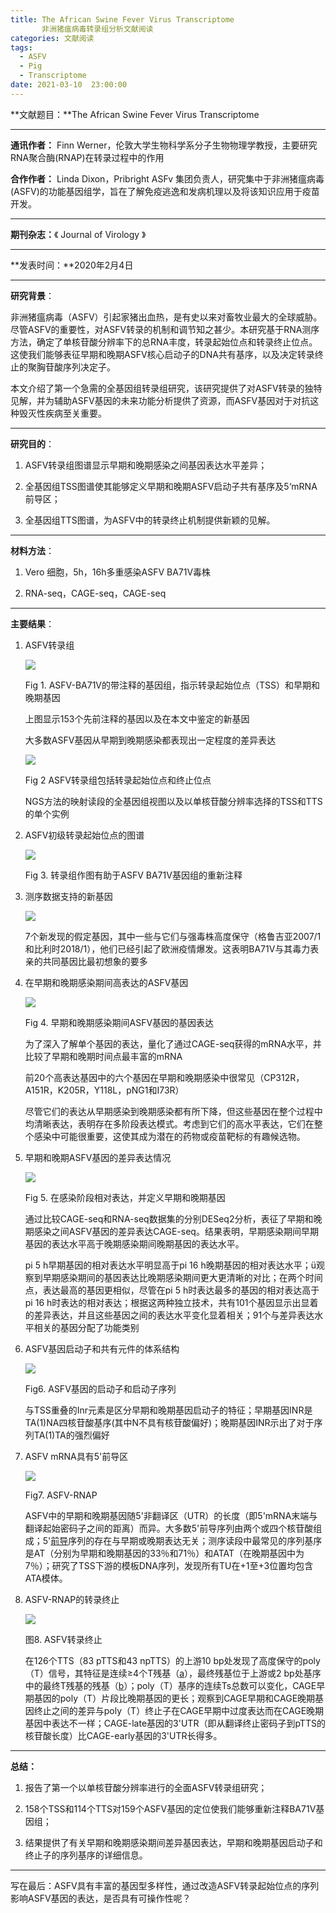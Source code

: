 ```yaml
---
title: The African Swine Fever Virus Transcriptome
       非洲猪瘟病毒转录组分析文献阅读
categories: 文献阅读
tags:
  - ASFV 
  - Pig
  - Transcriptome
date: 2021-03-10  23:00:00
---
```


**文献题目：**The African Swine Fever Virus Transcriptome

-------

**通讯作者：** Finn Werner，伦敦大学生物科学系分子生物物理学教授，主要研究RNA聚合酶(RNAP)在转录过程中的作用

**合作作者：** Linda Dixon，Pribright ASFv 集团负责人，研究集中于非洲猪瘟病毒(ASFV)的功能基因组学，旨在了解免疫逃逸和发病机理以及将该知识应用于疫苗开发。

--------

**期刊杂志：**《 Journal of Virology 》

--------

**发表时间：**2020年2月4日

--------

**研究背景**：

非洲猪瘟病毒（ASFV）引起家猪出血热，是有史以来对畜牧业最大的全球威胁。尽管ASFV的重要性，对ASFV转录的机制和调节知之甚少。本研究基于RNA测序方法，确定了单核苷酸分辨率下的总RNA丰度，转录起始位点和转录终止位点。这使我们能够表征早期和晚期ASFV核心启动子的DNA共有基序，以及决定转录终止的聚胸苷酸序列决定子。

本文介绍了第一个急需的全基因组转录组研究，该研究提供了对ASFV转录的独特见解，并为辅助ASFV基因的未来功能分析提供了资源，而ASFV基因对于对抗这种毁灭性疾病至关重要。 

--------

**研究目的**：

1. ASFV转录组图谱显示早期和晚期感染之间基因表达水平差异；

2. 全基因组TSS图谱使其能够定义早期和晚期ASFV启动子共有基序及5‘mRNA前导区；

3. 全基因组TTS图谱，为ASFV中的转录终止机制提供新颖的见解。

-------

**材料方法**：

1. Vero 细胞，5h，16h多重感染ASFV BA71V毒株

2. RNA-seq，CAGE-seq，CAGE-seq

-------

**主要结果**：

1. ASFV转录组

   ![](https://tva1.sinaimg.cn/large/008eGmZEly1goce43obsej31gi0u0b29.jpg)

   Fig 1. ASFV-BA71V的带注释的基因组，指示转录起始位点（TSS）和早期和晚期基因

   上图显示153个先前注释的基因以及在本文中鉴定的新基因

   大多数ASFV基因从早期到晚期感染都表现出一定程度的差异表达

   ![](https://tva1.sinaimg.cn/large/008eGmZEly1gocecbkqukj30rc0nswil.jpg)

   Fig 2 ASFV转录组包括转录起始位点和终止位点

   NGS方法的映射读段的全基因组视图以及以单核苷酸分辨率选择的TSS和TTS的单个实例

2. ASFV初级转录起始位点的图谱

   ![](https://tva1.sinaimg.cn/large/008eGmZEly1gocemzxq7zj30nk0v8gtc.jpg)

   Fig 3. 转录组作图有助于ASFV BA71V基因组的重新注释

3. 测序数据支持的新基因

   ![](https://tva1.sinaimg.cn/large/008eGmZEly1gocewoevo1j311m09q7b7.jpg)

   7个新发现的假定基因，其中一些与它们与强毒株高度保守（格鲁吉亚2007/1和比利时2018/1），他们已经引起了欧洲疫情爆发。这表明BA71V与其毒力表亲的共同基因比最初想象的要多

4. 在早期和晚期感染期间高表达的ASFV基因

   ![](https://tva1.sinaimg.cn/large/008eGmZEly1gochjs0nxpj30os0jiwi3.jpg)

   

   Fig 4. 早期和晚期感染期间ASFV基因的基因表达

   为了深入了解单个基因的表达，量化了通过CAGE-seq获得的mRNA水平，并比较了早期和晚期时间点最丰富的mRNA

   前20个高表达基因中的六个基因在早期和晚期感染中很常见（CP312R，A151R，K205R，Y118L，pNG1和I73R）

   尽管它们的表达从早期感染到晚期感染都有所下降，但这些基因在整个过程中均清晰表达，表明存在多阶段表达模式。考虑到它们的高水平表达，它们在整个感染中可能很重要，这使其成为潜在的药物或疫苗靶标的有趣候选物。

5. 早期和晚期ASFV基因的差异表达情况

   ![](https://tva1.sinaimg.cn/large/008eGmZEly1gochnvrnyjj30zb0u07b2.jpg)

   

   Fig 5. 在感染阶段相对表达，并定义早期和晚期基因

   通过比较CAGE-seq和RNA-seq数据集的分别DESeq2分析，表征了早期和晚期感染之间ASFV基因的差异表达CAGE-seq。结果表明，早期感染期间早期基因的表达水平高于晚期感染期间晚期基因的表达水平。

   pi 5 h早期基因的相对表达水平明显高于pi 16 h晚期基因的相对表达水平；ü观察到早期感染期间的基因表达比晚期感染期间更大更清晰的对比；在两个时间点，表达最高的基因更相似，尽管在pi 5 h时表达最多的基因的相对表达高于pi 16 h时表达的相对表达；根据这两种独立技术，共有101个基因显示出显着的差异表达，并且这些基因之间的表达水平变化显着相关；91个与差异表达水平相关的基因分配了功能类别

6. ASFV基因启动子和共有元件的体系结构

   ![](https://tva1.sinaimg.cn/large/008eGmZEly1gochpf8nqlj30xe0u0gsk.jpg)

   Fig6. ASFV基因的启动子和启动子序列

   与TSS重叠的Inr元素是区分早期和晚期基因启动子的特征；早期基因INR是TA(1)NA四核苷酸基序(其中N不具有核苷酸偏好)；晚期基因INR示出了对于序列TA(1)TA的强烈偏好

7. ASFV mRNA具有5'前导区

   ![](https://tva1.sinaimg.cn/large/008eGmZEly1gochqndhdoj30zk0c2q5m.jpg)

   

   Fig7. ASFV-RNAP

   ASFV中的早期和晚期基因随5'非翻译区（UTR）的长度（即5'mRNA末端与翻译起始密码子之间的距离）而异。大多数5'前导序列由两个或四个核苷酸组成；5'[前导](https://jvi.asm.org/content/94/9/e00119-20)序列的存在与早期或晚期表达无关；测序读段中最常见的序列基序是AT（分别为早期和晚期基因的33％和71％）和ATAT（在晚期基因中为7％）；研究了TSS下游的模板DNA序列，发现所有TU在+1至+3位置均包含ATA模体。

8. ASFV-RNAP的转录终止

   ![](https://tva1.sinaimg.cn/large/008eGmZEly1gochr1g1hbj30zk0j8n0q.jpg)

   

   图8. ASFV转录终止

   在126个TTS（83 pTTS和43 npTTS）的上游10 bp处发现了高度保守的poly（T）信号，其特征是连续≥4个T残基（[a](https://jvi.asm.org/content/94/9/e00119-20)），最终残基位于上游或2 bp处基序中的最终T残基的残基（[b](https://jvi.asm.org/content/94/9/e00119-20)）；poly（T）基序的连续Ts总数可以变化，CAGE早期基因的poly（T）片段比晚期基因的更长；观察到CAGE早期和CAGE晚期基因终止之间的差异与poly（T）终止子在CAGE早期中过度表达而在CAGE晚期基因中表达不一样；CAGE-late基因的3'UTR（即从翻译终止密码子到pTTS的核苷酸长度）比CAGE-early基因的3'UTR长得多。
   

-------

**总结：**

1. 报告了第一个以单核苷酸分辨率进行的全面ASFV转录组研究；

2. 158个TSS和114个TTS对159个ASFV基因的定位使我们能够重新注释BA71V基因组；

3. 结果提供了有关早期和晚期感染期间差异基因表达，早期和晚期基因启动子和终止子的序列基序的详细信息。

-----

写在最后：ASFV具有丰富的基因型多样性，通过改造ASFV转录起始位点的序列影响ASFV基因的表达，是否具有可操作性呢？